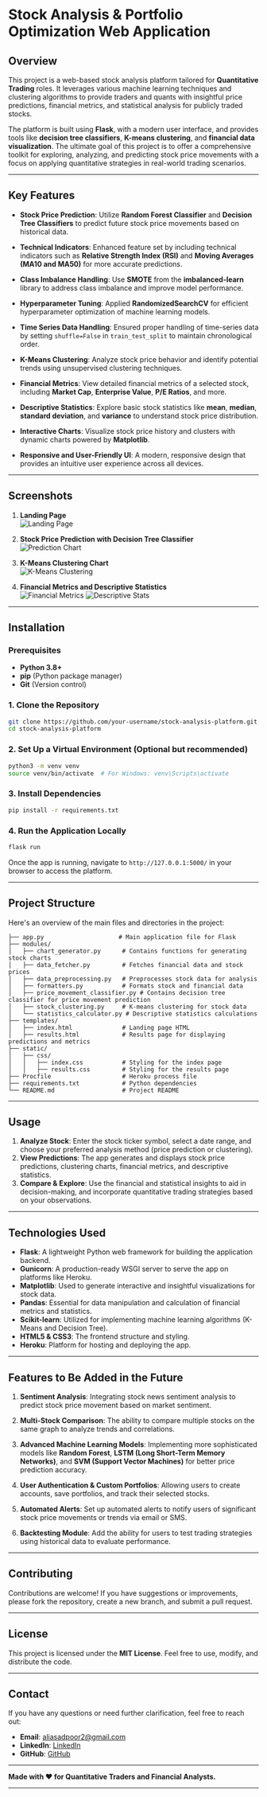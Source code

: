 # **Stock Analysis & Portfolio Optimization Web Application**

## **Overview**
This project is a web-based stock analysis platform tailored for **Quantitative Trading** roles. It leverages various machine learning techniques and clustering algorithms to provide traders and quants with insightful price predictions, financial metrics, and statistical analysis for publicly traded stocks. 

The platform is built using **Flask**, with a modern user interface, and provides tools like **decision tree classifiers**, **K-means clustering**, and **financial data visualization**. The ultimate goal of this project is to offer a comprehensive toolkit for exploring, analyzing, and predicting stock price movements with a focus on applying quantitative strategies in real-world trading scenarios.

---

## **Key Features**

- **Stock Price Prediction**: Utilize **Random Forest Classifier** and **Decision Tree Classifiers** to predict future stock price movements based on historical data.

- **Technical Indicators**: Enhanced feature set by including technical indicators such as **Relative Strength Index (RSI)** and **Moving Averages (MA10 and MA50)** for more accurate predictions.

- **Class Imbalance Handling**: Use **SMOTE** from the **imbalanced-learn** library to address class imbalance and improve model performance.

- **Hyperparameter Tuning**: Applied **RandomizedSearchCV** for efficient hyperparameter optimization of machine learning models.

- **Time Series Data Handling**: Ensured proper handling of time-series data by setting `shuffle=False` in `train_test_split` to maintain chronological order.

- **K-Means Clustering**: Analyze stock price behavior and identify potential trends using unsupervised clustering techniques.

- **Financial Metrics**: View detailed financial metrics of a selected stock, including **Market Cap**, **Enterprise Value**, **P/E Ratios**, and more.

- **Descriptive Statistics**: Explore basic stock statistics like **mean**, **median**, **standard deviation**, and **variance** to understand stock price distribution.

- **Interactive Charts**: Visualize stock price history and clusters with dynamic charts powered by **Matplotlib**.

- **Responsive and User-Friendly UI**: A modern, responsive design that provides an intuitive user experience across all devices.

---

## **Screenshots**

1. **Landing Page**  
   ![Landing Page](static/images/landing_page.png)

2. **Stock Price Prediction with Decision Tree Classifier**  
   ![Prediction Chart](static/images/result_page.png)

3. **K-Means Clustering Chart**  
   ![K-Means Clustering](static/images/k_means_clustering.png)

4. **Financial Metrics and Descriptive Statistics**  
   ![Financial Metrics](static/images/financial_metrics.png)
   ![Descriptive Stats](static/images/descriptive_stats.png)

---

## **Installation**

### **Prerequisites**
- **Python 3.8+**
- **pip** (Python package manager)
- **Git** (Version control)

### **1. Clone the Repository**

```bash
git clone https://github.com/your-username/stock-analysis-platform.git
cd stock-analysis-platform
```

### **2. Set Up a Virtual Environment (Optional but recommended)**

```bash
python3 -m venv venv
source venv/bin/activate  # For Windows: venv\Scripts\activate
```

### **3. Install Dependencies**

```bash
pip install -r requirements.txt
```

### **4. Run the Application Locally**

```bash
flask run
```

Once the app is running, navigate to `http://127.0.0.1:5000/` in your browser to access the platform.

---

## **Project Structure**

Here's an overview of the main files and directories in the project:

```
├── app.py                     # Main application file for Flask
├── modules/
│   ├── chart_generator.py      # Contains functions for generating stock charts
│   ├── data_fetcher.py         # Fetches financial data and stock prices
│   ├── data_preprocessing.py   # Preprocesses stock data for analysis
│   ├── formatters.py           # Formats stock and financial data
│   ├── price_movement_classifier.py # Contains decision tree classifier for price movement prediction
│   ├── stock_clustering.py     # K-means clustering for stock data
│   └── statistics_calculator.py # Descriptive statistics calculations
├── templates/
│   ├── index.html              # Landing page HTML
│   ├── results.html            # Results page for displaying predictions and metrics
├── static/
│   ├── css/
│   │   ├── index.css           # Styling for the index page
│   │   ├── results.css         # Styling for the results page
├── Procfile                    # Heroku process file
├── requirements.txt            # Python dependencies
└── README.md                   # Project README
```

---

## **Usage**

1. **Analyze Stock**: Enter the stock ticker symbol, select a date range, and choose your preferred analysis method (price prediction or clustering).
2. **View Predictions**: The app generates and displays stock price predictions, clustering charts, financial metrics, and descriptive statistics.
3. **Compare & Explore**: Use the financial and statistical insights to aid in decision-making, and incorporate quantitative trading strategies based on your observations.

---

## **Technologies Used**

- **Flask**: A lightweight Python web framework for building the application backend.
- **Gunicorn**: A production-ready WSGI server to serve the app on platforms like Heroku.
- **Matplotlib**: Used to generate interactive and insightful visualizations for stock data.
- **Pandas**: Essential for data manipulation and calculation of financial metrics and statistics.
- **Scikit-learn**: Utilized for implementing machine learning algorithms (K-Means and Decision Tree).
- **HTML5 & CSS3**: The frontend structure and styling.
- **Heroku**: Platform for hosting and deploying the app.

---

## **Features to Be Added in the Future**

1. **Sentiment Analysis**: Integrating stock news sentiment analysis to predict stock price movement based on market sentiment.
   
2. **Multi-Stock Comparison**: The ability to compare multiple stocks on the same graph to analyze trends and correlations.

3. **Advanced Machine Learning Models**: Implementing more sophisticated models like **Random Forest**, **LSTM (Long Short-Term Memory Networks)**, and **SVM (Support Vector Machines)** for better price prediction accuracy.

4. **User Authentication & Custom Portfolios**: Allowing users to create accounts, save portfolios, and track their selected stocks.

5. **Automated Alerts**: Set up automated alerts to notify users of significant stock price movements or trends via email or SMS.

6. **Backtesting Module**: Add the ability for users to test trading strategies using historical data to evaluate performance.

---

## **Contributing**

Contributions are welcome! If you have suggestions or improvements, please fork the repository, create a new branch, and submit a pull request.

---

## **License**

This project is licensed under the **MIT License**. Feel free to use, modify, and distribute the code.

---

## **Contact**

If you have any questions or need further clarification, feel free to reach out:

- **Email**: aliasadpoor2@gmail.com
- **LinkedIn**: [LinkedIn](https://www.linkedin.com/in/aliasadpoor/)
- **GitHub**: [GitHub](https://github.com/aliplayer1)

---

**Made with ❤️ for Quantitative Traders and Financial Analysts.**

---
